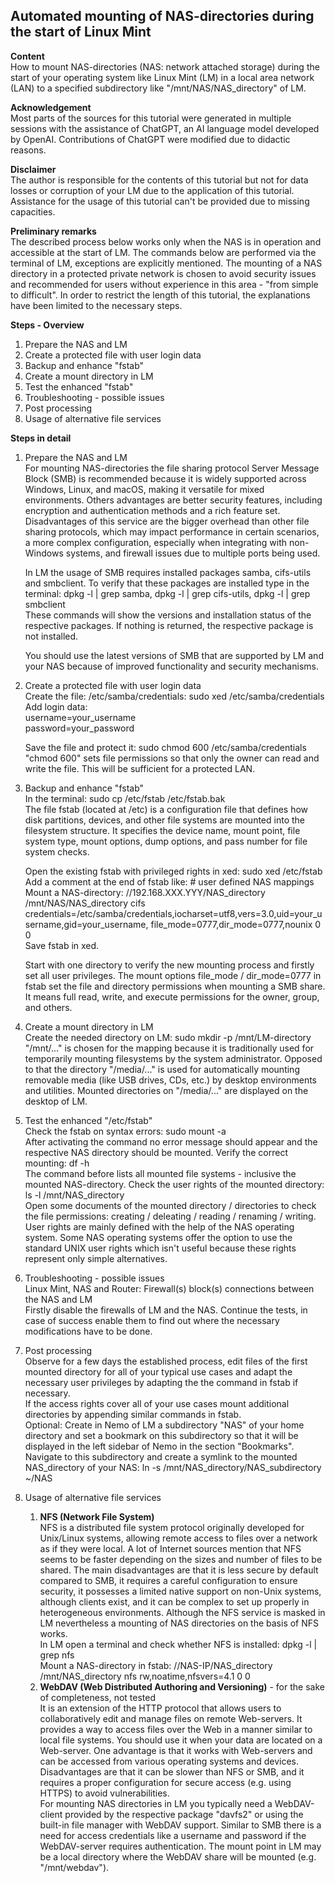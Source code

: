 ## Automated mounting of NAS-directories during the start of Linux Mint

**Content**  
How to mount NAS-directories (NAS: network attached storage) during the start of your operating system like Linux Mint (LM) in a local area network (LAN) to a specified subdirectory like "/mnt/NAS/NAS_directory" of LM.

**Acknowledgement**  
Most parts of the sources for this tutorial were generated in multiple sessions with the assistance of ChatGPT, an AI language model developed by OpenAI. Contributions of ChatGPT were modified due to didactic reasons.

**Disclaimer**  
The author is responsible for the contents of this tutorial but not for data losses or corruption of your LM due to the application of this tutorial. Assistance for the usage of this tutorial can't be provided due to missing capacities.

**Preliminary remarks**  
The described process below works only when the NAS is in operation and accessible at the start of LM.
The commands below are performed via the terminal of LM, exceptions are explicitly mentioned.
The mounting of a NAS directory in a protected private network is chosen to avoid security issues and recommended for users without experience in this area - "from simple to difficult".
In order to restrict the length of this tutorial, the explanations have been limited to the necessary steps.

**Steps - Overview**

1. Prepare the NAS and LM
2. Create a protected file with user login data
3. Backup and enhance "fstab"
4. Create a mount directory in LM
5. Test the enhanced "fstab"
6. Troubleshooting - possible issues
7. Post processing
8. Usage of alternative file services

**Steps in detail**

1. Prepare the NAS and LM  
   For mounting NAS-directories the file sharing protocol Server Message Block (SMB) is recommended because it is widely supported across Windows, Linux, and macOS, making it versatile for mixed environments. Others advantages are better security features, including encryption and authentication methods and a rich feature set. Disadvantages of this service are the bigger overhead than other file sharing protocols, which may impact performance in certain scenarios, a more complex configuration, especially when integrating with non-Windows systems, and firewall issues due to multiple ports being used.

   In LM the usage of SMB requires installed packages samba, cifs-utils and smbclient. To verify that these packages are installed type in the terminal: dpkg -l | grep samba, dpkg -l | grep cifs-utils, dpkg -l | grep smbclient  
   These commands will show the versions and installation status of the respective packages. If nothing is returned, the respective package is not installed.

   You should use the latest versions of SMB that are supported by LM and your NAS because of improved functionality and security mechanisms.
2. Create a protected file with user login data  
   Create the file: /etc/samba/credentials: sudo xed /etc/samba/credentials  
   Add login data:  
   username=your_username  
   password=your_password

   Save the file and protect it: sudo chmod 600 /etc/samba/credentials  
   "chmod 600" sets file permissions so that only the owner can read and write the file. This will be sufficient for a protected LAN.
3. Backup and enhance "fstab"  
   In the terminal: sudo cp /etc/fstab /etc/fstab.bak  
   The file fstab (located at /etc) is a configuration file that defines how disk partitions, devices, and other file systems are mounted into the filesystem structure. It specifies the device name, mount point, file system type, mount options, dump options, and pass number for file system checks.

   Open the existing fstab with privileged rights in xed: sudo xed /etc/fstab  
   Add a comment at the end of fstab like: # user defined NAS mappings  
   Mount a NAS-directory: //192.168.XXX.YYY/NAS_directory /mnt/NAS/NAS_directory cifs credentials=/etc/samba/credentials,iocharset=utf8,vers=3.0,uid=your_username,gid=your_username, file_mode=0777,dir_mode=0777,nounix 0 0  
   Save fstab in xed.

   Start with one directory to verify the new mounting process and firstly set all user privileges.
   The mount options file_mode / dir_mode=0777 in fstab set the file and directory permissions when mounting a SMB share. It means full read, write, and execute permissions for the owner, group, and others.
4. Create a mount directory in LM  
   Create the needed directory on LM: sudo mkdir -p /mnt/LM-directory  
   "/mnt/..." is chosen for the mapping because it is traditionally used for temporarily mounting filesystems by the system administrator. Opposed to that the directory "/media/..." is used for automatically mounting removable media (like USB drives, CDs, etc.) by desktop environments and utilities. Mounted directories on "/media/..." are displayed on the desktop of LM.  
5. Test the enhanced "/etc/fstab"  
   Check the fstab on syntax errors: sudo mount -a  
   After activating the command no error message should appear and the respective NAS directory should be mounted.
   Verify the correct mounting: df -h  
   The command before lists all mounted file systems - inclusive the mounted NAS-directory.
   Check the user rights of the mounted directory: ls -l /mnt/NAS_directory  
   Open some documents of the mounted directory / directories to check the file permissions: creating / deleating / reading / renaming / writing.  
   User rights are mainly defined with the help of the NAS operating system. Some NAS operating systems offer the option to use the standard UNIX user rights which isn't useful because these rights represent only simple alternatives.
6. Troubleshooting - possible issues  
   Linux Mint, NAS and Router: Firewall(s) block(s) connections between the NAS and LM  
   Firstly disable the firewalls of LM and the NAS. Continue the tests, in case of success enable them to find out where the necessary modifications have to be done.
7. Post processing  
   Observe for a few days the established process, edit files of the first mounted directory for all of your typical use cases and adapt the necessary user privileges by adapting the the command in fstab if necessary.  
   If the access rights cover all of your use cases mount additional directories by appending similar commands in fstab.  
   Optional:
   Create in Nemo of LM a subdirectory "NAS" of your home directory and set a bookmark on this subdirectory so that it will be displayed in the left sidebar of Nemo in the section "Bookmarks".
   Navigate to this subdirectory and create a symlink to the mounted NAS_directory of your NAS: ln -s /mnt/NAS_directory/NAS_subdirectory ~/NAS  
9. Usage of alternative file services  
    1. **NFS (Network File System)**  
NFS is a distributed file system protocol originally developed for Unix/Linux systems, allowing remote access to files over a network as if they were local. A lot of Internet sources mention that NFS seems to be faster depending on the sizes and number of files to be shared. The main disadvantages are that it is less secure by default compared to SMB, it requires a careful configuration to ensure security, it possesses a limited native support on non-Unix systems, although clients exist, and it can be complex to set up properly in heterogeneous environments.
Although the NFS service is masked in LM nevertheless a mounting of NAS directories on the basis of NFS works.  
In LM open a terminal and check whether NFS is installed: dpkg -l | grep nfs  
Mount a NAS-directory in fstab: //NAS-IP/NAS_directory /mnt/NAS_directory nfs rw,noatime,nfsvers=4.1 0 0  
    2. **WebDAV (Web Distributed Authoring and Versioning)** - for the sake of completeness, not tested  
It is an extension of the HTTP protocol that allows users to collaboratively edit and manage files on remote Web-servers. It provides a way to access files over the Web in a manner similar to local file systems. You should use it when your data are located on a Web-server. One advantage is that it works with Web-servers and can be accessed from various operating systems and devices. Disadvantages are that it can be slower than NFS or SMB, and it requires a proper configuration for secure access (e.g. using HTTPS) to avoid vulnerabilities.  
For mounting NAS directories in LM you typically need a WebDAV-client provided by the respective package "davfs2" or using the built-in file manager with WebDAV support. Similar to SMB there is a need for access credentials like a username and password if the WebDAV-server requires authentication. The mount point in LM may be a local directory where the WebDAV share will be mounted (e.g. "/mnt/webdav").
